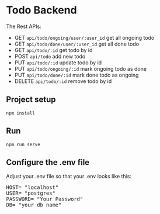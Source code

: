 # Todo Backend

The Rest APIs:

- GET `api/todo/ongoing/user/:user_id` get all ongoing todo
- GET `api/todo/done/user/:user_id` get all done todo
- GET `api/todo/:id` get todo by id
- POST `api/todo` add new todo
- PUT `api/todo/:id` update todo by id
- PUT `api/todo/ongoing/:id` mark ongoing todo as done
- PUT `api/todo/done/:id` mark done todo as ongoing
- DELETE `api/todo/:id` remove todo by id

## Project setup

```
npm install
```

## Run

```
npm run serve
```

## Configure the .env file

Adjust your .env file so that your .env looks like this:

<pre>
HOST= "localhost"
USER= "postgres"
PASSWORD= "Your Password"
DB= "your db name"
</pre>
